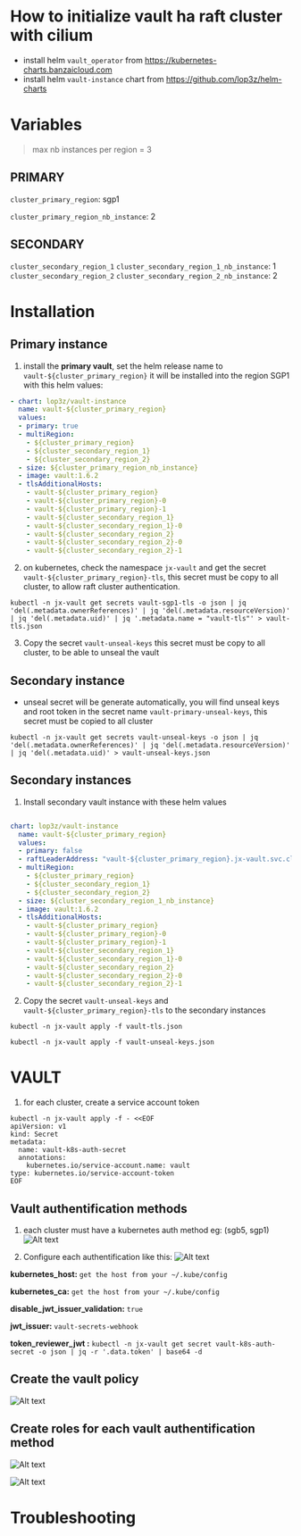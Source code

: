 # How to initialize vault ha raft cluster with cilium
- install helm `vault_operator` from https://kubernetes-charts.banzaicloud.com
- install helm `vault-instance` chart from https://github.com/lop3z/helm-charts

# Variables

> max nb instances per region = 3 
## PRIMARY
`cluster_primary_region`: sgp1

`cluster_primary_region_nb_instance`: 2
## SECONDARY
`cluster_secondary_region_1`
`cluster_secondary_region_1_nb_instance`: 1
`cluster_secondary_region_2`
`cluster_secondary_region_2_nb_instance`: 2

# Installation
## Primary instance
1. install the __primary vault__, set the helm release name to 
`vault-${cluster_primary_region}` it will be installed into the region SGP1 with this helm values: 

```yaml
- chart: lop3z/vault-instance
  name: vault-${cluster_primary_region}
  values:
  - primary: true
  - multiRegion:
    - ${cluster_primary_region}
    - ${cluster_secondary_region_1}
    - ${cluster_secondary_region_2}
  - size: ${cluster_primary_region_nb_instance}
  - image: vault:1.6.2
  - tlsAdditionalHosts:
    - vault-${cluster_primary_region}
    - vault-${cluster_primary_region}-0
    - vault-${cluster_primary_region}-1
    - vault-${cluster_secondary_region_1}
    - vault-${cluster_secondary_region_1}-0
    - vault-${cluster_secondary_region_2}
    - vault-${cluster_secondary_region_2}-0
    - vault-${cluster_secondary_region_2}-1
```

2. on kubernetes, check the namespace `jx-vault` and get the secret `vault-${cluster_primary_region}-tls`, this secret must be copy to all cluster, to allow raft cluster authentication.

```
kubectl -n jx-vault get secrets vault-sgp1-tls -o json | jq 'del(.metadata.ownerReferences)' | jq 'del(.metadata.resourceVersion)' | jq 'del(.metadata.uid)' | jq '.metadata.name = "vault-tls"' > vault-tls.json
```` 

3. Copy the secret `vault-unseal-keys` this secret must be copy to all cluster, to be able to unseal the vault

## Secondary instance


- unseal secret will be generate automatically, you will find unseal keys and root token in the secret name `vault-primary-unseal-keys`, this secret must be copied to all cluster

```
kubectl -n jx-vault get secrets vault-unseal-keys -o json | jq 'del(.metadata.ownerReferences)' | jq 'del(.metadata.resourceVersion)' | jq 'del(.metadata.uid)' > vault-unseal-keys.json
````

## Secondary instances

1. Install secondary vault instance with these helm values 

```yaml

chart: lop3z/vault-instance
  name: vault-${cluster_primary_region}
  values:
  - primary: false
  - raftLeaderAddress: "vault-${cluster_primary_region}.jx-vault.svc.cluster.local"
  - multiRegion:
    - ${cluster_primary_region}
    - ${cluster_secondary_region_1}
    - ${cluster_secondary_region_2}
  - size: ${cluster_secondary_region_1_nb_instance}
  - image: vault:1.6.2
  - tlsAdditionalHosts:
    - vault-${cluster_primary_region}
    - vault-${cluster_primary_region}-0
    - vault-${cluster_primary_region}-1
    - vault-${cluster_secondary_region_1}
    - vault-${cluster_secondary_region_1}-0
    - vault-${cluster_secondary_region_2}
    - vault-${cluster_secondary_region_2}-0
    - vault-${cluster_secondary_region_2}-1
```

2. Copy the secret `vault-unseal-keys` and `vault-${cluster_primary_region}-tls` to the secondary instances

`kubectl -n jx-vault apply -f vault-tls.json`

`kubectl -n jx-vault apply -f vault-unseal-keys.json`


# VAULT

1. for each cluster, create a service account token
```
kubectl -n jx-vault apply -f - <<EOF
apiVersion: v1
kind: Secret
metadata:
  name: vault-k8s-auth-secret
  annotations:
    kubernetes.io/service-account.name: vault
type: kubernetes.io/service-account-token
EOF
```

## Vault authentification methods

1. each cluster must have a kubernetes auth method eg: (sgb5, sgp1)
![Alt text](<Screenshot from 2023-06-21 18-11-28.png>)

2. Configure each authentification like this:
![Alt text](image.png)


__kubernetes_host:__ `get the host from your ~/.kube/config`

__kubernetes_ca:__ `get the host from your ~/.kube/config`

__disable_jwt_issuer_validation:__ `true`

__jwt_issuer:__ `vault-secrets-webhook`

__token_reviewer_jwt :__ `kubectl -n jx-vault get secret vault-k8s-auth-secret -o json | jq -r '.data.token' | base64 -d`


## Create the vault policy
![Alt text](image-1.png)

## Create roles __for each__ vault authentification method
![Alt text](image-3.png)

![Alt text](image-4.png)
# Troubleshooting
